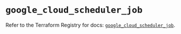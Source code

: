 # `google_cloud_scheduler_job`

Refer to the Terraform Registry for docs: [`google_cloud_scheduler_job`](https://registry.terraform.io/providers/hashicorp/google/6.23.0/docs/resources/cloud_scheduler_job).
